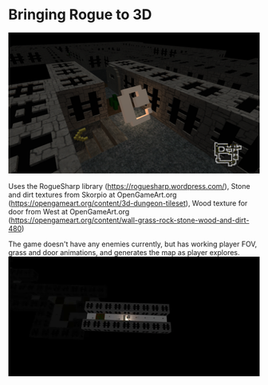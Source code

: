 # Bringing Rogue to 3D

![Final Product](Screenshots/Bringing-Rogue-to-3D.png)

Uses the RogueSharp library (https://roguesharp.wordpress.com/), Stone and dirt textures from Skorpio at OpenGameArt.org (https://opengameart.org/content/3d-dungeon-tileset), Wood texture for door from West at OpenGameArt.org (https://opengameart.org/content/wall-grass-rock-stone-wood-and-dirt-480)

The game doesn't have any enemies currently, but has working player FOV, grass and door animations, and generates the map as player explores.
![FOV Example](Screenshots/Bringing-Rogue-to-3D-FOV.gif)
